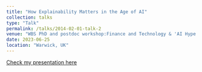 ```yaml
---
title: "How Explainability Matters in the Age of AI"
collection: talks
type: "Talk"
permalink: /talks/2014-02-01-talk-2
venue: "WBS PhD and postdoc workshop:Finance and Technology & 'AI Hype or Revolution?' Postgraduate Conference Programme "
date: 2023-06-25
location: "Warwick, UK"
---
```

[Check my presentation here](https://docs.google.com/presentation/d/1MBrhPpbjaOvUj7Y093kiLnmoWQruYxqn/edit?usp=sharing&ouid=114551543596731861949&rtpof=true&sd=true)
